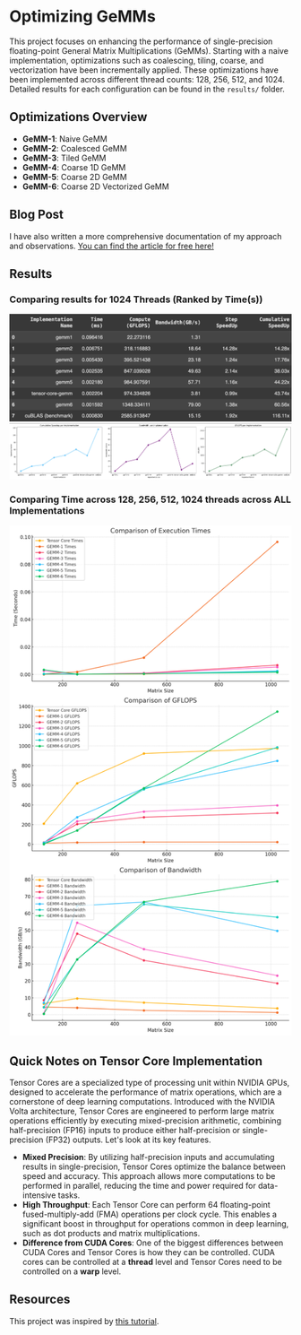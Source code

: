 # Optimizing GeMMs

This project focuses on enhancing the performance of single-precision floating-point General Matrix Multiplications (GeMMs). Starting with a naive implementation, optimizations such as coalescing, tiling, coarse, and vectorization have been incrementally applied. These optimizations have been implemented across different thread counts: 128, 256, 512, and 1024. Detailed results for each configuration can be found in the `results/` folder.

## Optimizations Overview
- **GeMM-1**: Naive GeMM
- **GeMM-2**: Coalesced GeMM
- **GeMM-3**: Tiled GeMM
- **GeMM-4**: Coarse 1D GeMM
- **GeMM-5**: Coarse 2D GeMM
- **GeMM-6**: Coarse 2D Vectorized GeMM

## Blog Post
I have also written a more comprehensive documentation of my approach and observations. [You can find the article for free here!](<https://medium.com/@rimikadhara/6-step-optimization-of-gemms-in-cuda-d3b01d990125?sk=e733f9d9c86ea2f78b645d43d14da594>)

## Results
### Comparing results for 1024 Threads (Ranked by Time(s))
![Performance Optimization for 1024 threads](results/results.png)
![Growth Chart for SpeedUp and GFLOPS](results/growth1024.png)
### Comparing Time across 128, 256, 512, 1024 threads across ALL Implementations
![Time Comparison for all implementations](results/growth.png)

## Quick Notes on Tensor Core Implementation
Tensor Cores are a specialized type of processing unit within NVIDIA GPUs, designed to accelerate the performance of matrix operations, which are a cornerstone of deep learning computations. Introduced with the NVIDIA Volta architecture, Tensor Cores are engineered to perform large matrix operations efficiently by executing mixed-precision arithmetic, combining half-precision (FP16) inputs to produce either half-precision or single-precision (FP32) outputs. Let's look at its key features.
- **Mixed Precision**: By utilizing half-precision inputs and accumulating results in single-precision, Tensor Cores optimize the balance between speed and accuracy. This approach allows more computations to be performed in parallel, reducing the time and power required for data-intensive tasks.
- **High Throughput**: Each Tensor Core can perform 64 floating-point fused-multiply-add (FMA) operations per clock cycle. This enables a significant boost in throughput for operations common in deep learning, such as dot products and matrix multiplications.
- **Difference from CUDA Cores**: One of the biggest differences between CUDA Cores and Tensor Cores is how they can be controlled. CUDA cores can be controlled at a **thread** level and Tensor Cores need to be controlled on a **warp** level.

## Resources
This project was inspired by [this tutorial](https://www.youtube.com/watch?v=GetaI7KhbzM).
